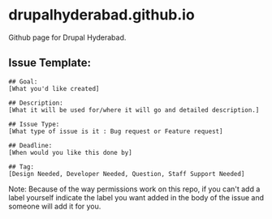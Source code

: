 # drupalhyderabad.github.io
Github page for Drupal Hyderabad.

## Issue Template: 

```
## Goal: 
[What you'd like created]

## Description: 
[What it will be used for/where it will go and detailed description.]

## Issue Type: 
[What type of issue is it : Bug request or Feature request]

## Deadline: 
[When would you like this done by]

## Tag: 
[Design Needed, Developer Needed, Question, Staff Support Needed]
```

Note: Because of the way permissions work on this repo, if you can't add a label yourself indicate the label you want added in the body of the issue and someone will add it for you. 

